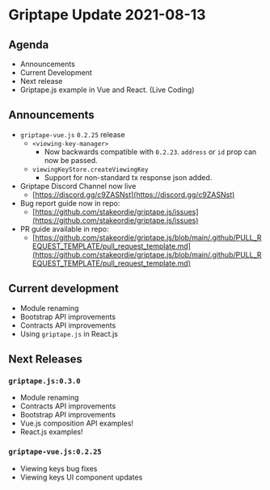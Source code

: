 # Griptape Update 2021-08-13

## Agenda

- Announcements
- Current Development
- Next release
- Griptape.js example in Vue and React. (Live Coding)

## Announcements

- `griptape-vue.js` `0.2.25` release
    - `<viewing-key-manager>`
      - Now backwards compatible with `0.2.23`. `address` or `id` prop can now be passed.
    - `viewingKeyStore.createViewingKey`
      - Support for non-standard tx response json added.
- Griptape Discord Channel now live
  - [https://discord.gg/c9ZASNst](https://discord.gg/c9ZASNst)
- Bug report guide now in repo:
  - [https://github.com/stakeordie/griptape.js/issues](https://github.com/stakeordie/griptape.js/issues)
- PR guide available in repo:
  - [https://github.com/stakeordie/griptape.js/blob/main/.github/PULL_REQUEST_TEMPLATE/pull_request_template.md](https://github.com/stakeordie/griptape.js/blob/main/.github/PULL_REQUEST_TEMPLATE/pull_request_template.md)

## Current development

- Module renaming
- Bootstrap API improvements
- Contracts API improvements
- Using `griptape.js` in React.js

## Next Releases

### `griptape.js:0.3.0`

- Module renaming
- Contracts API improvements
- Bootstrap API improvements
- Vue.js composition API examples!
- React.js examples!

### `griptape-vue.js:0.2.25`

- Viewing keys bug fixes
- Viewing keys UI component updates
